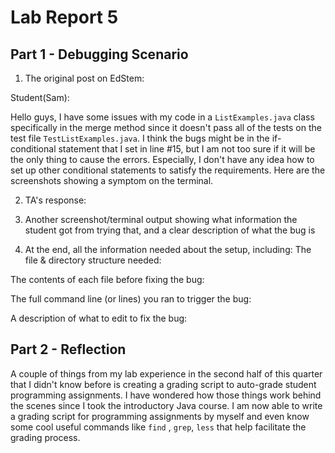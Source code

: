 # Lab Report 5

## Part 1 - Debugging Scenario

1. The original post on EdStem:

Student(Sam): 

Hello guys, 
I have some issues with my code in a ```ListExamples.java``` class specifically in the merge method since it doesn't pass all of the tests on the test file ```TestListExamples.java```. I think the bugs might be in the if-conditional statement that I set in line #15, but I am not too sure if it will be the only thing to cause the errors. Especially, I don't have any idea how to set up other conditional statements to satisfy the requirements. Here are the screenshots showing a symptom on the terminal.








2. TA's response:
   
3. Another screenshot/terminal output showing what information the student got from trying that, and a clear description of what the bug is
   

4. At the end, all the information needed about the setup, including:
The file & directory structure needed:

The contents of each file before fixing the bug: 

The full command line (or lines) you ran to trigger the bug: 

A description of what to edit to fix the bug:



## Part 2 - Reflection
A couple of things from my lab experience in the second half of this quarter that I didn't know before is creating a grading script to auto-grade student programming assignments. I have wondered how those things work behind the scenes since I took the introductory Java course. I am now able to write a grading script for programming assignments by myself and even know some cool useful commands like ```find``` , ```grep```, ```less``` that help facilitate the grading process.  
